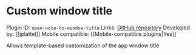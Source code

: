 # Custom window title

Plugin ID: `open-note-to-window-title`
Links: [GitHub repository](https://github.com/jplattel/open-note-to-window-title)
Developed by: [[jplattel]]
Mobile compatible: [[Mobile-compatible plugins|Yes]]

Allows template-based customization of the app window title
